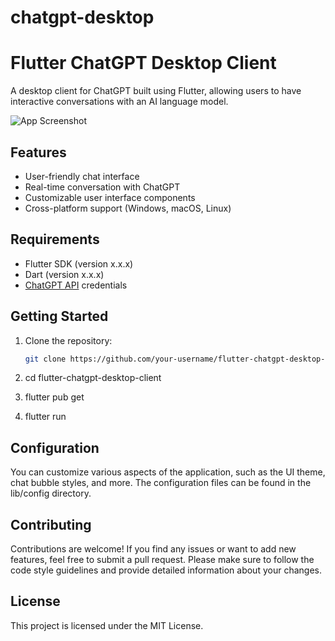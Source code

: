 # chatgpt-desktop

# Flutter ChatGPT Desktop Client

A desktop client for ChatGPT built using Flutter, allowing users to have interactive conversations with an AI language model.

![App Screenshot](screenshots/app_screenshot.png)

## Features

- User-friendly chat interface
- Real-time conversation with ChatGPT
- Customizable user interface components
- Cross-platform support (Windows, macOS, Linux)

## Requirements

- Flutter SDK (version x.x.x)
- Dart (version x.x.x)
- [ChatGPT API](https://www.chatgpt-api.com) credentials

## Getting Started

1. Clone the repository:

   ```bash
   git clone https://github.com/your-username/flutter-chatgpt-desktop-client.git
   
2. cd flutter-chatgpt-desktop-client
3. flutter pub get
4. flutter run

## Configuration

You can customize various aspects of the application, such as the UI theme, chat bubble styles, and more. The configuration files can be found in the lib/config directory.

## Contributing

Contributions are welcome! If you find any issues or want to add new features, feel free to submit a pull request. Please make sure to follow the code style guidelines and provide detailed information about your changes.

## License

This project is licensed under the MIT License.
